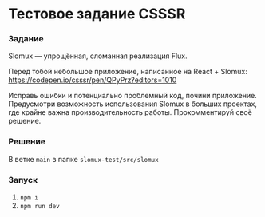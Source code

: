 # Тестовое задание CSSSR
### Задание

Slomux — упрощённая, сломанная реализация Flux.

Перед тобой небольшое приложение, написанное на React + Slomux: https://codepen.io/csssr/pen/QPyPrz?editors=1010

Исправь ошибки и потенциально проблемный код, почини приложение. Предусмотри возможность использования Slomux в больших проектах, где крайне важна производительность работы. Прокомментируй своё решение.

### Решение
В ветке `main` в папке `slomux-test/src/slomux`

### Запуск
1. `npm i`
2. `npm run dev`
